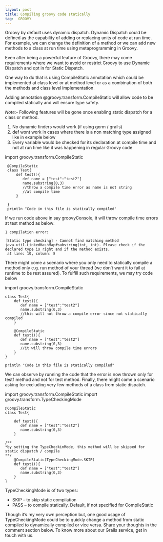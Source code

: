 ```yaml
---
layout: post
title: Compiling groovy code statically
tag:  GROOVY
---
```


Groovy by default uses dynamic dispatch. Dynamic Dispatch could be defined as the capability of adding or replacing units of code at run time. For example, we can change the definition of a method or we can add new methods to a class at run time using metaprogramming in Groovy.

Even after being a powerful feature of Groovy, there may come requirements where we want to avoid or restrict Groovy to use Dynamic Dispatch and opt in for Static Dispatch.

One way to do that is using CompileStatic annotation which could be implemented at class level or at method level or as a combination of both the methods and class level implementation.

Adding annotation @groovy.transform.CompileStatic will allow code to be compiled statically and will ensure type safety.

*Note:-* Following features will be gone once enabling static dispatch for a class or method.
 1. No dynamic finders would work (if using gorm / grails)
 2. def wont work in cases where there is a non matching type assigned like in example below
 3. Every variable would be checked for its declaration at compile time and not at run time like it was happening in regular Groovy code
 
 import groovy.transform.CompileStatic
  
	 @CompileStatic
	 class Test{
		 def test(){
			def name = ["test":"test2"]
			name.substring(0,3)
			//throw a compile time error as name is not string
			//at compile time
		 }
	  
	 }
	 println "Code in this file is statically compiled"
 
If we run code above in say groovyConsole, it will throw compile time errors at test method as below:
	
	1 compilation error:
	 
	[Static type checking] - Cannot find matching method java.util.LinkedHashMap#substring(int, int). Please check if the declared type is right and if the method exists.
	 at line: 10, column: 8

There might come a scenario where you only need to statically compile a method only e.g. run method of your thread (we don’t want it to fail at runtime to be rest assured). To fulfill such requirements, we may try code below

import groovy.transform.CompileStatic
 
	class Test{
		def test(){
		   def name = ["test":"test2"]
		   name.substring(0,3)
		   //this will not throw a compile error since not statically compiled
		}
	 
		@CompileStatic
		def test1(){
		   def name = ["test":"test2"]
		   name.substring(0,3)
		   //it will throw compile time errors
		}
	}
	 
	println "Code in this file is statically compiled"

We can observe by running the code that the error is now thrown only for test1 method and not for test method.
Finally, there might come a scenario asking for excluding very few methods of a class from static dispatch.

import groovy.transform.CompileStatic
import groovy.transform.TypeCheckingMode
 
	@CompileStatic
	class Test{
	 
		def test(){
		   def name = ["test":"test2"]
		   name.substring(0,3)
		}
	 
	/**
	*by setting the TypeCheckinMode, this method will be skipped for static dispatch / compile
	**/
		@CompileStatic(TypeCheckingMode.SKIP)
		def test1(){
		   def name = ["test":"test2"]
		   name.substring(0,3)
		}
	}


TypeCheckingMode is of two types:
- SKIP – to skip static compilation
- PASS – to compile statically. Default, if not specified for CompileStatic

Though it’s my very own perception but, one good usage of TypeCheckingMode could be to quickly change a method from static compiled to dynamically compiled or vice versa.
Share your thoughts in the comment section below. To know more about our Grails service, get in touch with us. 